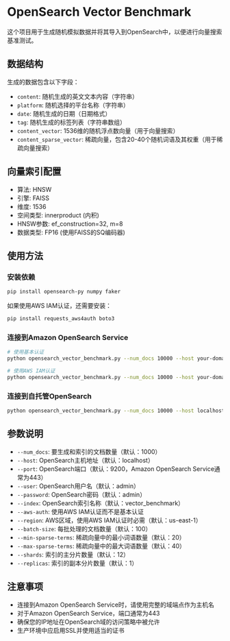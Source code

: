 # OpenSearch Vector Benchmark

这个项目用于生成随机模拟数据并将其导入到OpenSearch中，以便进行向量搜索基准测试。

## 数据结构

生成的数据包含以下字段：
- `content`: 随机生成的英文文本内容（字符串）
- `platform`: 随机选择的平台名称（字符串）
- `date`: 随机生成的日期（日期格式）
- `tag`: 随机生成的标签列表（字符串数组）
- `content_vector`: 1536维的随机浮点数向量（用于向量搜索）
- `content_sparse_vector`: 稀疏向量，包含20-40个随机词语及其权重（用于稀疏向量搜索）

## 向量索引配置

- 算法: HNSW
- 引擎: FAISS
- 维度: 1536
- 空间类型: innerproduct (内积)
- HNSW参数: ef_construction=32, m=8
- 数据类型: FP16 (使用FAISS的SQ编码器)

## 使用方法

### 安装依赖

```bash
pip install opensearch-py numpy faker
```

如果使用AWS IAM认证，还需要安装：
```bash
pip install requests_aws4auth boto3
```

### 连接到Amazon OpenSearch Service

```bash
# 使用基本认证
python opensearch_vector_benchmark.py --num_docs 10000 --host your-domain.region.es.amazonaws.com --port 443 --user username --password password --index vector_benchmark

# 使用AWS IAM认证
python opensearch_vector_benchmark.py --num_docs 10000 --host your-domain.region.es.amazonaws.com --port 443 --aws-auth --region your-region --index vector_benchmark
```

### 连接到自托管OpenSearch

```bash
python opensearch_vector_benchmark.py --num_docs 10000 --host localhost --port 9200 --user admin --password admin --index vector_benchmark
```

## 参数说明

- `--num_docs`: 要生成和索引的文档数量（默认：1000）
- `--host`: OpenSearch主机地址（默认：localhost）
- `--port`: OpenSearch端口（默认：9200，Amazon OpenSearch Service通常为443）
- `--user`: OpenSearch用户名（默认：admin）
- `--password`: OpenSearch密码（默认：admin）
- `--index`: OpenSearch索引名称（默认：vector_benchmark）
- `--aws-auth`: 使用AWS IAM认证而不是基本认证
- `--region`: AWS区域，使用AWS IAM认证时必需（默认：us-east-1）
- `--batch-size`: 每批处理的文档数量（默认：100）
- `--min-sparse-terms`: 稀疏向量中的最小词语数量（默认：20）
- `--max-sparse-terms`: 稀疏向量中的最大词语数量（默认：40）
- `--shards`: 索引的主分片数量（默认：12）
- `--replicas`: 索引的副本分片数量（默认：1）

## 注意事项

- 连接到Amazon OpenSearch Service时，请使用完整的域端点作为主机名
- 对于Amazon OpenSearch Service，端口通常为443
- 确保您的IP地址在OpenSearch域的访问策略中被允许
- 生产环境中应启用SSL并使用适当的证书
